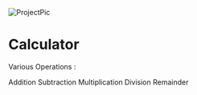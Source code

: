 ![ProjectPic](https://user-images.githubusercontent.com/55205969/115107430-68598d00-9f88-11eb-9b2d-f99710e8dfb1.png)
# Calculator
Various Operations :

Addition
Subtraction
Multiplication
Division
Remainder


